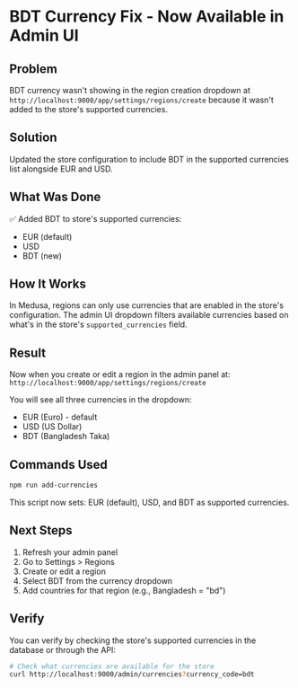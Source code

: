 # BDT Currency Fix - Now Available in Admin UI

## Problem
BDT currency wasn't showing in the region creation dropdown at `http://localhost:9000/app/settings/regions/create` because it wasn't added to the store's supported currencies.

## Solution
Updated the store configuration to include BDT in the supported currencies list alongside EUR and USD.

## What Was Done
✅ Added BDT to store's supported currencies:
- EUR (default)
- USD  
- BDT (new)

## How It Works
In Medusa, regions can only use currencies that are enabled in the store's configuration. The admin UI dropdown filters available currencies based on what's in the store's `supported_currencies` field.

## Result
Now when you create or edit a region in the admin panel at:
`http://localhost:9000/app/settings/regions/create`

You will see all three currencies in the dropdown:
- EUR (Euro) - default
- USD (US Dollar)
- BDT (Bangladesh Taka)

## Commands Used
```bash
npm run add-currencies
```

This script now sets: EUR (default), USD, and BDT as supported currencies.

## Next Steps
1. Refresh your admin panel
2. Go to Settings > Regions
3. Create or edit a region
4. Select BDT from the currency dropdown
5. Add countries for that region (e.g., Bangladesh = "bd")

## Verify
You can verify by checking the store's supported currencies in the database or through the API:

```bash
# Check what currencies are available for the store
curl http://localhost:9000/admin/currencies?currency_code=bdt
```

